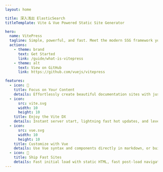 ```yaml
---
layout: home

title: 深入浅出 ElasticSearch
titleTemplate: Vite & Vue Powered Static Site Generator

hero:
  name: VitePress
  tagline: Simple, powerful, and fast. Meet the modern SSG framework you've always wanted.
  actions:
    - theme: brand
      text: Get Started
      link: /guide/what-is-vitepress
    - theme: alt
      text: View on GitHub
      link: https://github.com/vuejs/vitepress

features:
  - icon: 📝
    title: Focus on Your Content
    details: Effortlessly create beautiful documentation sites with just markdown.
  - icon:
      src: vite.svg
      width: 10
      height: 10
    title: Enjoy the Vite DX
    details: Instant server start, lightning fast hot updates, and leverage Vite ecosystem plugins.
  - icon:
      src: vue.svg
      width: 10
      height: 10
    title: Customize with Vue
    details: Use Vue syntax and components directly in markdown, or build custom themes with Vue components.
  - icon: 🚀
    title: Ship Fast Sites
    details: Fast initial load with static HTML, fast post-load navigation with client-side routing.
---
```


